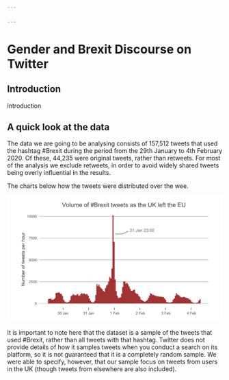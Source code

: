 ```yaml
---

---
```


# Gender and Brexit Discourse on Twitter
## Introduction
Introduction
## A quick look at the data
The data we are going to be analysing consists of 157,512 tweets that used the hashtag #Brexit during the period from the 29th January to 4th February 2020. Of these, 44,235 were original tweets, rather than retweets. For most of the analysis we exclude retweets, in order to avoid widely shared tweets being overly influential in the results.

The charts below how the tweets were distributed over the wee.

![Plot of tweet frequency over time](plots/tweet_frequency_over_time.png)


It is important to note here that the dataset is a sample of the tweets that used #Brexit, rather than all tweets with that hashtag. Twitter does not provide details of how it samples tweets when you conduct a search on its platform, so it is not guaranteed that it is a completely random sample. We were able to specify, however, that our sample focus on tweets from users in the UK (though tweets from elsewhere are also included).






<!--stackedit_data:
eyJoaXN0b3J5IjpbNTYyNDQ1MTE5LC0zNDIzNDI1NDUsLTE2MT
Q5MjY2OTNdfQ==
-->
